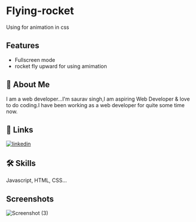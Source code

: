 
# Flying-rocket

Using for animation in css


## Features

- Fullscreen mode
- rocket fly upward for using amimation


## 🚀 About Me
I am a web developer...I'm saurav singh,I am aspiring Web Developer & love to do coding.I have been working as a web developer for quite some time now.


## 🔗 Links

[![linkedin](https://img.shields.io/badge/linkedin-0A66C2?style=for-the-badge&logo=linkedin&logoColor=white)](https://www.linkedin.com/)



## 🛠 Skills
Javascript, HTML, CSS...

## Screenshots
![Screenshot (3)](https://github.com/Saurav9953/Rocket-Fly/assets/159618461/ffb61296-aacd-4306-ae62-0ce43602bd0a)





